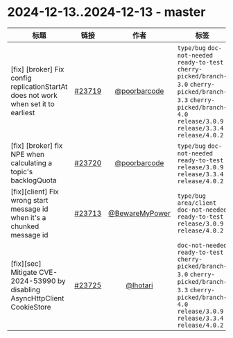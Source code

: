 # 2024-12-13..2024-12-13 - master
| 标题 | 链接 | 作者 | 标签 |
| - | :--: | :--: | - |
| [fix] [broker] Fix config replicationStartAt does not work when set it to earliest | [#23719](https://github.com/apache/pulsar/pull/23719) | [@poorbarcode](https://github.com/poorbarcode) | `type/bug` `doc-not-needed` `ready-to-test` `cherry-picked/branch-3.0` `cherry-picked/branch-3.3` `cherry-picked/branch-4.0` `release/3.0.9` `release/3.3.4` `release/4.0.2`  | 
| [fix] [broker] fix NPE when calculating a topic's backlogQuota | [#23720](https://github.com/apache/pulsar/pull/23720) | [@poorbarcode](https://github.com/poorbarcode) | `type/bug` `doc-not-needed` `ready-to-test` `release/3.0.9` `release/3.3.4` `release/4.0.2`  | 
| [fix][client] Fix wrong start message id when it's a chunked message id | [#23713](https://github.com/apache/pulsar/pull/23713) | [@BewareMyPower](https://github.com/BewareMyPower) | `type/bug` `area/client` `doc-not-needed` `ready-to-test` `release/3.0.9` `release/4.0.2`  | 
| [fix][sec] Mitigate CVE-2024-53990 by disabling AsyncHttpClient CookieStore | [#23725](https://github.com/apache/pulsar/pull/23725) | [@lhotari](https://github.com/lhotari) | `doc-not-needed` `ready-to-test` `cherry-picked/branch-3.0` `cherry-picked/branch-3.3` `cherry-picked/branch-4.0` `release/3.0.9` `release/3.3.4` `release/4.0.2`  | 
